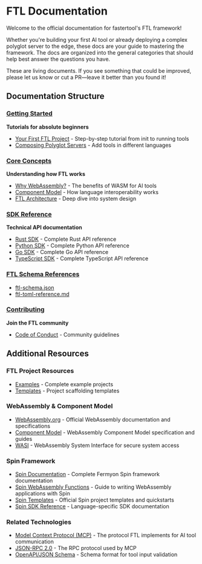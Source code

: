 # FTL Documentation

Welcome to the official documentation for fastertool's FTL framework!

Whether you're building your first AI tool or already deploying a complex polyglot server to the edge, these docs are your guide to mastering the framework. The docs are organized into the general categories that should help best answer the questions you have.

These are living documents. If you see something that could be improved, please let us know or cut a PR—leave it better than you found it!

## Documentation Structure

### [Getting Started](./getting-started/)
**Tutorials for absolute beginners**
- [Your First FTL Project](./getting-started/first-project.md) - Step-by-step tutorial from init to running tools
- [Composing Polyglot Servers](./getting-started/polyglot-composition.md) - Add tools in different languages

### [Core Concepts](./core-concepts/)
**Understanding how FTL works**
- [Why WebAssembly?](./core-concepts/why-webassembly.md) - The benefits of WASM for AI tools
- [Component Model](./core-concepts/component-model.md) - How language interoperability works
- [FTL Architecture](./core-concepts/architecture.md) - Deep dive into system design

### [SDK Reference](../sdk/README.md)
**Technical API documentation**
- [Rust SDK](../sdk/rust/README.md) - Complete Rust API reference
- [Python SDK](../sdk/python/README.md) - Complete Python API reference
- [Go SDK](../sdk/go/README.md) - Complete Go API reference
- [TypeScript SDK](../sdk/typescript/README.md) - Complete TypeScript API reference

### [FTL Schema References](./ftl-schema/)

- [ftl-schema.json](./ftl-schema/ftl-schema.json)
- [ftl-toml-reference.md](./ftl-schema/ftl-toml-reference.md)

### [Contributing](./contributing/README.md)
**Join the FTL community**
- [Code of Conduct](./contributing/code-of-conduct.md) - Community guidelines

## Additional Resources

### FTL Project Resources
- [Examples](../examples/README.md) - Complete example projects
- [Templates](../templates/README.md) - Project scaffolding templates

### WebAssembly & Component Model
- [WebAssembly.org](https://webassembly.org/) - Official WebAssembly documentation and specifications
- [Component Model](https://component-model.bytecodealliance.org/) - WebAssembly Component Model specification and guides
- [WASI](https://wasi.dev/) - WebAssembly System Interface for secure system access

### Spin Framework
- [Spin Documentation](https://developer.fermyon.com/spin) - Complete Fermyon Spin framework documentation
- [Spin WebAssembly Functions](https://developer.fermyon.com/spin/v2/writing-apps) - Guide to writing WebAssembly applications with Spin
- [Spin Templates](https://developer.fermyon.com/spin/v2/quickstart) - Official Spin project templates and quickstarts
- [Spin SDK Reference](https://developer.fermyon.com/spin/v2/rust-components) - Language-specific SDK documentation

### Related Technologies  
- [Model Context Protocol (MCP)](https://modelcontextprotocol.io/) - The protocol FTL implements for AI tool communication
- [JSON-RPC 2.0](https://www.jsonrpc.org/specification) - The RPC protocol used by MCP
- [OpenAPI/JSON Schema](https://json-schema.org/) - Schema format for tool input validation